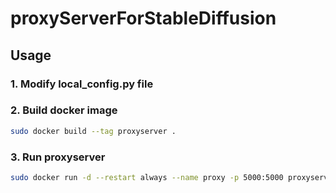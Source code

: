 # proxyServerForStableDiffusion

## Usage
### 1. Modify local_config.py file


### 2. Build docker image
```bash
sudo docker build --tag proxyserver .
```

### 3. Run proxyserver
```bash
sudo docker run -d --restart always --name proxy -p 5000:5000 proxyserver 
```